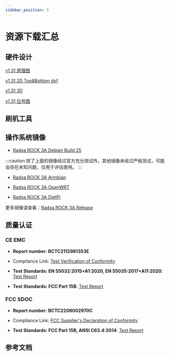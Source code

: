 ```yaml
---
sidebar_position: 5
---
```


# 资源下载汇总

## 硬件设计

[v1.31 原理图](https://dl.radxa.com/rock3/docs/hw/3a/radxa_rock_3a_v1310_schematic.pdf)

[v1.31 2D Top&Bottom dxf](https://dl.radxa.com/rock3/docs/hw/3a/radxa_rock_3a_v1310_2d_dxf.zip)

[v1.31 3D](https://dl.radxa.com/rock3/docs/hw/3a/radxa_rock_3a_v1310_3d.zip)

[v1.31 位号图](https://dl.radxa.com/rock3/docs/hw/3a/radxa_rock_3a_v1310_components_placement_map.pdf)

## 刷机工具

## 操作系统镜像

- [Radxa ROCK 3A Debian Build 25](https://github.com/radxa-build/rock-3a/releases/download/b25/rock-3a_debian_bullseye_xfce_b25.img.xz)

:::caution
除了上面的镜像经过官方充分测试外，其他镜像未经过严格测试，可能会存在未知问题，仅用于评估使用。
:::

- [Radxa ROCK 3A Armbian](https://www.armbian.com/rock-3a/)

- [Radxa ROCK 3A OpenWRT](https://openwrt.org/toh/hwdata/radxa/radxa_rock_3a)

- [Radxa ROCK 3A DietPi](https://dietpi.com/downloads/images/DietPi_ROCK3A-ARMv8-Bookworm.img.xz)

更多镜像请查看：[Radxa ROCK 3A Release](https://github.com/radxa-build/rock-3a/releases/latest)

## 质量认证

### CE EMC

- **Report number: BCTC2112981353E**
- Compliance Link:
  [Test Verification of Conformity](https://dl.radxa.com/rock3/compliance/3a/ce-emc/BCTC2112981353C-ROCK3A-EMC.pdf)

- **Test Standards: EN 55032:2015+A1:2020, EN 55035:2017+A11:2020**:
  [Test Report](https://dl.radxa.com/rock3/compliance/3a/ce-emc/BCTC2112981353E-ROCK3A-EMC.pdf)

- **Test Standards: FCC Part 15B**:
  [Test Report](https://dl.radxa.com/rock3/compliance/3a/ce-emc/BCTC2112597510E-ROCK3A-FCC-Part-15B.pdf)

### FCC SDOC

- **Report number: BCTC2208002970C**
- Compliance Link:
  [FCC Supplier's Declaration of Conformity](https://dl.radxa.com/rock3/compliance/3a/fcc-sdoc/BCTC2208002970C-ROCK3A-D2-FCC-sDoC.pdf)

- **Test Standards: FCC Part 15B, ANSI C63.4:2014**:
  [Test Report](https://dl.radxa.com/rock3/compliance/3a/fcc-sdoc/BCTC2208002970E-ROCK3A-D2-FCC-sDoC.pdf)

## 参考文档
